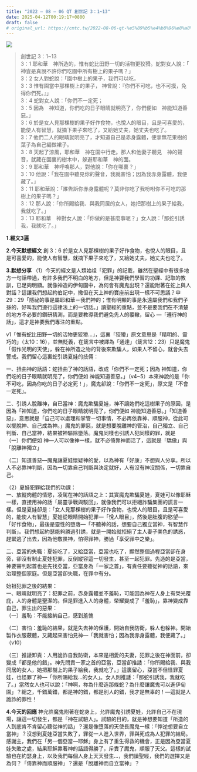```yaml
---
title: "2022 – 08 – 06 QT 創世記 3：1~13"
date: 2025-04-12T00:19:17+0800
draft: false
# original_url: https://cmtc.tw/2022-08-06-qt-%e5%89%b5%e4%b8%96%e8%a8%98-3%ef%bc%9a113
---
```


![](/images/qt.jpg)
> 創世記 3：1\~13  
> 3：1 耶和華　神所造的，惟有蛇比田野一切的活物更狡猾。蛇對女人說：「　神豈是真說不許你們吃園中所有樹上的果子嗎？」  
> 3：2 女人對蛇說：「園中樹上的果子，我們可以吃，  
> 3：3 惟有園當中那棵樹上的果子， 神曾說：『你們不可吃，也不可摸，免得你們死。』」  
> 3：4 蛇對女人說：「你們不一定死；  
> 3：5 因為　神知道，你們吃的日子眼睛就明亮了，你們便如　神能知道善惡。」  
> 3：6 於是女人見那棵樹的果子好作食物，也悅人的眼目，且是可喜愛的，能使人有智慧，就摘下果子來吃了，又給她丈夫，她丈夫也吃了。  
> 3：7 他們二人的眼睛就明亮了，才知道自己是赤身露體，便拿無花果樹的葉子為自己編做裙子。  
> 3：8 天起了涼風，耶和華　神在園中行走。那人和他妻子聽見　神的聲音，就藏在園裏的樹木中，躲避耶和華　神的面。  
> 3：9 耶和華　神呼喚那人，對他說：「你在哪裏？」  
> 3：10 他說：「我在園中聽見你的聲音，我就害怕；因為我赤身露體，我便藏了。」  
> 3：11 耶和華說：「誰告訴你赤身露體呢？莫非你吃了我吩咐你不可吃的那樹上的果子嗎？」  
> 3：12 那人說：「你所賜給我、與我同居的女人，她把那樹上的果子給我，我就吃了。」  
> 3：13 耶和華　神對女人說：「你做的是甚麼事呢？」女人說：「那蛇引誘我，我就吃了。」

**1.經文3遍**

**2.今天默想經文**
創 3：6 於是女人見那棵樹的果子好作食物，也悅人的眼目，且是可喜愛的，能使人有智慧，就摘下果子來吃了，又給她丈夫，她丈夫也吃了。

**3.默想分享**
（1）今天的經文是人類始祖「犯罪」的記載，雖然在聖經中有很多地方一句話帶過，有許多我們不明白的地方，但是神要我們學習的功課、記取的教訓，已足夠明顯。就像神造的伊甸園中，為何會有魔鬼出現？還能附著在蛇上與人對話？這讓我們想起約伯記中，撒但在天上神的寶座前出現一樣不可思議？申29：29「隱祕的事是屬耶和華－我們神的；惟有明顯的事是永遠屬我們和我們子孫的，好叫我們遵行這律法上的一切話。」讀聖經的重點，並不是要我們在不清楚的地方不必要的鑽研猜測，而是要教導我們避免先人的覆轍，留心 —「遵行神的話」，這才是神要我們專注的重點。

v1「惟有蛇比田野一切的活物更狡猾…」，這裏「狡猾」原文意思是「精明的、靈巧的」（太10：16），並無貶義，在箴言中被譯為「通達」（箴言12：23）只是魔鬼「假作光明的天使」，躲在神所造之物的背後來欺騙人，如果人不留心，就會失去警戒。我們留心這裏蛇引誘夏娃的技倆：

一、扭曲神的話語：蛇扭曲了神的話語，改成「你們不一定死；因為 神知道，你們吃的日子眼睛就明亮了，你們便如 神能知道善惡。」（v4\~5）本來神說的是「你不可吃，因為你吃的日子必定死！」，魔鬼卻說：「你們不一定死」，原文是「不會一定死」。

二、引誘人脫離神，自已當神：魔鬼欺騙夏娃，神不讓她們吃這樹果子的原因，是因為「神知道，你們吃的日子眼睛就明亮了，你們便如 神能知道善惡。」「知道善惡」，意思就是「自己可以處理和掌管一切事情，不必再依靠神、順服神，從此可以擺脫神、自己成為神。」魔鬼的罪惡，就是想要脫離神的管治，自己獨立、自己判斷、自己當神，結果被神驅除墮落。魔鬼同樣也引誘人犯同樣的罪，就是  
（一）你們便如 神—人可以像神一樣，就不必倚靠神而活了，這就是「驕傲」與「脫離神獨立」

（二）知道善惡—魔鬼讓夏娃懷疑神的愛，以為神有「好康」不想與人分享。所以人不必靠神判斷，因為一切靠自己判斷與決定就好，人有沒有神沒關係，一切靠自己。

（2）夏娃犯罪給我們的功課：  
一、放縱肉體的情慾，凌駕在神的話語之上：其實魔鬼欺騙夏娃，夏娃可以像耶穌一樣，直接用神的話「屬靈爭戰與駁回」，就像我們可以拒絕詐騙集團的謊言一樣。但是夏娃卻是：「女人見那棵樹的果子好作食物，也悅人的眼目，且是可喜愛的，能使人有智慧」夏娃從眼睛開始犯罪—「悅人眼目」，然後是肚腹的慾望—「好作食物」，最後是靈性的墮落—「不聽神的話，想要自己獨立當神，有智慧作判斷」。我們想起約瑟能夠勝過引誘，就是一開始就拒絕了主人妻子美色的誘惑，趕緊逃了出去，因為他敬畏神，怕得罪神，勝過「享受罪中之樂」。

二、亞當的失職：夏娃吃了，又給亞當，亞當也吃了，顯然整個過程亞當卻在身旁，卻沒有制止夏娃犯罪，反倒縱容這一切發生，甚至一起犯罪。先造的是亞當，神要審判起首也是先找亞當，亞當身為「一家之首」，有責任要聽從神的話語，來治理整個家庭。但是亞當卻失職，在罪中有分。

始祖犯罪之後的結果：  
一、眼睛就明亮了：犯罪之前，赤身露體並不羞恥，可能因為神在人身上有榮光覆庇，人的身體是聖潔的。但是罪進入人的身體，榮耀變成了「羞恥」，靠神變成靠自己，罪生出的惡果：  
（一）羞恥：不能接納自己，感到羞愧

（二）害怕：羞恥的結果，就是失去神的保護，開始自我防衛，躲人也躲神。開始製作衣服蔽體，又藏起來害怕見神—「我就害怕；因為我赤身露體，我便藏了。」（v10）

（三）推諉卸責：人用詭詐自我防衛，本來是相愛的夫妻，犯罪之後在神面前，卻變成「都是他的錯」。神先問責一家之首的亞當，亞當卻推諉：「你所賜給我、與我同居的女人，她把那樹上的果子給我，我就吃了。」這裏留心，亞當不但怪罪夏娃，也怪罪了神—「你所賜給我…的女人」。女人則推諉：「那蛇引誘我，我就吃了。」當然女人也可以說：「神啊，祢為什麼造那條蛇？為什麼讓魔鬼可以進伊甸園」？總之，千錯萬錯，都是神的錯，都是別人的錯，我才是無辜的！—這就是人詭詐的罪性！

**4.今天的回應**
神允許魔鬼附著在蛇身上，允許魔鬼引誘夏娃，允許自己不在現場，讓這一切發生，都是「神在試驗人」。試驗的目的，就是神想要知道「所造的人到底肯不肯留心聽從神的話」？還是像墮落的天使長魔鬼一樣：「悖逆想要自立當神」？沒想到夏娃亞當失敗了，罪從一人進入世界，罪與死成為人犯罪的結局。感謝主，我們在「另一個亞當—耶穌」身上有了重生得救的機會，正是因為亞當夏娃失敗之處，結果耶穌靠著神的話語得勝了，斥責了魔鬼，順服了天父。這樣的試驗也在約瑟身上，以及我們每個人身上天天發生…，我們讀聖經，我們的選擇又是為何？「倚靠神而順服神」？還是「脫離神而自立當神」？
